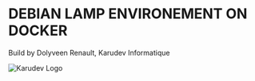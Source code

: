# DEBIAN LAMP ENVIRONEMENT ON DOCKER

Build by Dolyveen Renault, Karudev Informatique

![Karudev Logo](http://karudev.fr/global/images/logo.png)
